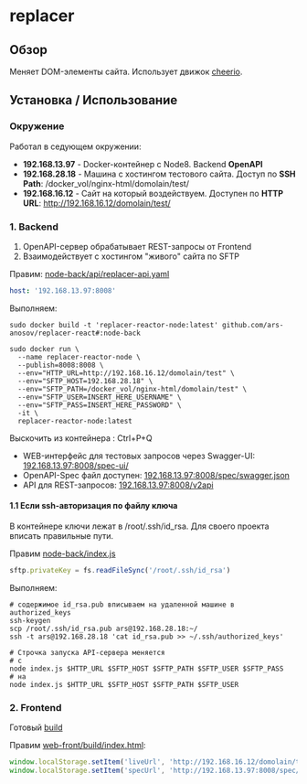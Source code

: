 # replacer


## Обзор
Меняет DOM-элементы сайта. Использует движок [cheerio](https://github.com/cheeriojs/cheerio).


## Установка / Использование

### Окружение
Работал в седующем окружении:
- **192.168.13.97** - Docker-контейнер с Node8. Backend **OpenAPI**
- **192.168.28.18** - Машина с хостингом тестового сайта. Доступ по **SSH Path**: /docker_vol/nginx-html/domolain/test/
- **192.168.16.12** - Сайт на который воздействуем. Доступен по **HTTP URL**: http://192.168.16.12/domolain/test/

### 1. Backend
1. OpenAPI-сервер обрабатывает REST-запросы от Frontend
2. Взаимодействует с хостингом "живого" сайта по SFTP

Правим: [node-back/api/replacer-api.yaml](https://github.com/ars-anosov/replacer-react/blob/master/node-back/api/replacer-api.yaml)
``` yaml
host: '192.168.13.97:8008'
```

Выполняем:
```
sudo docker build -t 'replacer-reactor-node:latest' github.com/ars-anosov/replacer-react#:node-back

sudo docker run \
  --name replacer-reactor-node \
  --publish=8008:8008 \
  --env="HTTP_URL=http://192.168.16.12/domolain/test" \
  --env="SFTP_HOST=192.168.28.18" \
  --env="SFTP_PATH=/docker_vol/nginx-html/domolain/test" \
  --env="SFTP_USER=INSERT_HERE_USERNAME" \
  --env="SFTP_PASS=INSERT_HERE_PASSWORD" \
  -it \
  replacer-reactor-node:latest
```
Выскочить из контейнера : Ctrl+P+Q

- WEB-интерфейс для тестовых запросов через Swagger-UI: [192.168.13.97:8008/spec-ui/](http://192.168.13.97:8008/spec-ui/)
- OpenAPI-Spec файл доступен: [192.168.13.97:8008/spec/swagger.json](http://192.168.13.97:8008/spec/swagger.json)
- API для REST-запросов: [192.168.13.97:8008/v2api](http://192.168.13.97:8008/v2api/)

#### 1.1 Если ssh-авторизация по файлу ключа
В контейнере ключи лежат в /root/.ssh/id_rsa. Для своего проекта вписать правильные пути.

Правим [node-back/index.js](https://github.com/ars-anosov/replacer-react/blob/master/node-back/index.js)
``` js
sftp.privateKey = fs.readFileSync('/root/.ssh/id_rsa')
```

Выполняем:
```
# содержимое id_rsa.pub вписываем на удаленной машине в authorized_keys
ssh-keygen
scp /root/.ssh/id_rsa.pub ars@192.168.28.18:~/
ssh -t ars@192.168.28.18 'cat id_rsa.pub >> ~/.ssh/authorized_keys'

# Строчка запуска API-сервера меняется
# с
node index.js $HTTP_URL $SFTP_HOST $SFTP_PATH $SFTP_USER $SFTP_PASS
# на
node index.js $HTTP_URL $SFTP_HOST $SFTP_PATH $SFTP_USER
```

### 2. Frontend

Готовый [build](https://github.com/ars-anosov/replacer-react/blob/master/web-front/build/)

Правим [web-front/build/index.html](https://github.com/ars-anosov/replacer-react/blob/master/web-front/build/index.html):
``` js
window.localStorage.setItem('liveUrl', 'http://192.168.16.12/domolain/test/')
window.localStorage.setItem('specUrl', 'http://192.168.13.97:8008/spec/swagger.json')
```